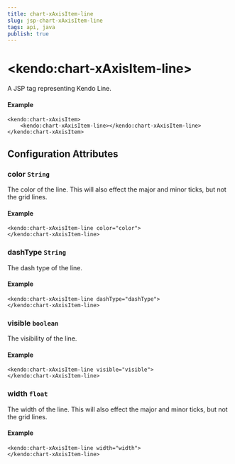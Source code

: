 ```yaml
---
title: chart-xAxisItem-line
slug: jsp-chart-xAxisItem-line
tags: api, java
publish: true
---
```


# \<kendo:chart-xAxisItem-line\>
A JSP tag representing Kendo Line.

#### Example
    <kendo:chart-xAxisItem>
        <kendo:chart-xAxisItem-line></kendo:chart-xAxisItem-line>
    </kendo:chart-xAxisItem>


## Configuration Attributes


### color `String`

The color of the line. This will also effect the major and minor ticks, but
not the grid lines.

#### Example
    <kendo:chart-xAxisItem-line color="color">
    </kendo:chart-xAxisItem-line>



### dashType `String`

The dash type of the line.

#### Example
    <kendo:chart-xAxisItem-line dashType="dashType">
    </kendo:chart-xAxisItem-line>



### visible `boolean`

The visibility of the line.

#### Example
    <kendo:chart-xAxisItem-line visible="visible">
    </kendo:chart-xAxisItem-line>



### width `float`

The width of the line. This will also effect the major and minor ticks, but
not the grid lines.

#### Example
    <kendo:chart-xAxisItem-line width="width">
    </kendo:chart-xAxisItem-line>



